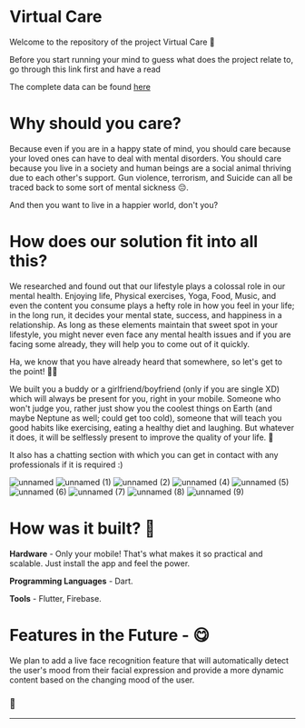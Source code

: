# Virtual Care
Welcome to the repository of the project Virtual Care :green_heart: 

Before you start running your mind to guess what does the project relate to, go through this link first and have a read

The complete data can be found [here](https://ourworldindata.org/mental-health)

# Why should you care?

Because even if you are in a happy state of mind, you should care because your loved ones can have to deal with mental disorders. You should care because you live in a society and human beings are a social animal thriving due to each other's support. Gun violence, terrorism, and Suicide can all be traced back to some sort of mental sickness :pensive:. 

And then you want to live in a happier world, don't you?

# How does our solution fit into all this?

We researched and found out that our lifestyle plays a colossal role in our mental health. Enjoying life, Physical exercises, Yoga, Food, Music, and even the content you consume plays a hefty role in how you feel in your life; in the long run, it decides your mental state, success, and happiness in a relationship. As long as these elements maintain that sweet spot in your lifestyle, you might never even face any mental health issues and if you are facing some already, they will help you to come out of it quickly.

Ha, we know that you have already heard that somewhere, so let's get to the point! :ok_woman:

We built you a buddy or a girlfriend/boyfriend (only if you are single XD) which will always be present for you, right in your mobile. Someone who won't judge you, rather just show you the coolest things on Earth (and maybe Neptune as well; could get too cold), someone that will teach you good habits like exercising, eating a healthy diet and laughing. But whatever it does, it will be selflessly present to improve the quality of your life. :sunflower:

It also has a chatting section with which you can get in contact with any professionals if it is required :)

![unnamed](https://user-images.githubusercontent.com/88762661/171137321-15ccd432-3031-4f5c-a591-5965d7e12dbb.jpg)
![unnamed (1)](https://user-images.githubusercontent.com/88762661/171137272-9a1a4211-71df-4d69-a1ce-0717026be1cf.jpg)
![unnamed (2)](https://user-images.githubusercontent.com/88762661/171137282-1555aa4b-381c-4303-9b29-6b0045214859.jpg)
![unnamed (4)](https://user-images.githubusercontent.com/88762661/171137301-a6593fce-ff29-4fe4-81f5-24612cc591f6.jpg)
![unnamed (5)](https://user-images.githubusercontent.com/88762661/171137302-9207605b-21e3-4872-a88f-dd493139cf10.jpg)
![unnamed (6)](https://user-images.githubusercontent.com/88762661/171137308-56eac1ad-8ae0-4f77-b3aa-0e814e983880.jpg)
![unnamed (7)](https://user-images.githubusercontent.com/88762661/171137311-e26d1d0f-d387-4fda-b9bc-914e428af030.jpg)
![unnamed (8)](https://user-images.githubusercontent.com/88762661/171137317-83249e8f-3b01-4f4c-b3a8-17376a857c70.jpg)
![unnamed (9)](https://user-images.githubusercontent.com/88762661/171137320-315f61d2-05bc-4c7f-bf1c-ea0967b6db19.jpg)

# How was it built? :wrench:

**Hardware** - Only your mobile! That's what makes it so practical and scalable. Just install the app and feel the power.

**Programming Languages** - Dart.

**Tools** - Flutter, Firebase.


# Features in the Future - :yum:

We plan to add a live face recognition feature that will automatically detect the user's mood from their facial expression and provide a more dynamic content based on the changing mood of the user.

###  :wave:

-------
